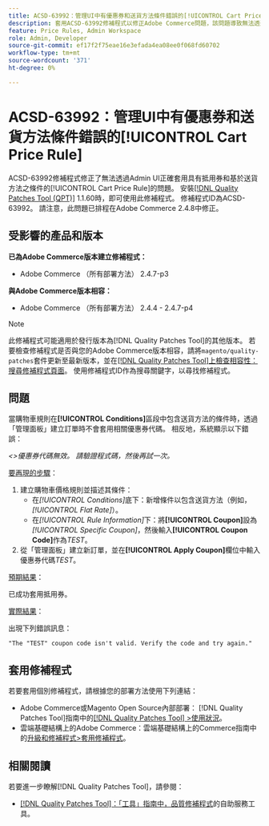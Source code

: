 ```yaml
---
title: ACSD-63992：管理UI中有優惠券和送貨方法條件錯誤的[!UICONTROL Cart Price Rule]
description: 套用ACSD-63992修補程式以修正Adobe Commerce問題，該問題導致無法透過Admin UI正確套用具有優惠券和基於送貨方法的[!UICONTROL Cart Price Rule]條件。
feature: Price Rules, Admin Workspace
role: Admin, Developer
source-git-commit: ef17f2f75eae16e3efada4ea08ee0f068fd60702
workflow-type: tm+mt
source-wordcount: '371'
ht-degree: 0%

---
```



# ACSD-63992：管理UI中有優惠券和送貨方法條件錯誤的[!UICONTROL Cart Price Rule]

ACSD-63992修補程式修正了無法透過Admin UI正確套用具有抵用券和基於送貨方法之條件的[!UICONTROL Cart Price Rule]的問題。 安裝[[!DNL Quality Patches Tool (QPT)]](/help/tools/quality-patches-tool/quality-patches-tool-to-self-serve-quality-patches.md) 1.1.60時，即可使用此修補程式。 修補程式ID為ACSD-63992。 請注意，此問題已排程在Adobe Commerce 2.4.8中修正。

## 受影響的產品和版本

**已為Adobe Commerce版本建立修補程式：**

* Adobe Commerce （所有部署方法） 2.4.7-p3

**與Adobe Commerce版本相容：**

* Adobe Commerce （所有部署方法） 2.4.4 - 2.4.7-p4

>[!NOTE]
>
>此修補程式可能適用於發行版本為[!DNL Quality Patches Tool]的其他版本。 若要檢查修補程式是否與您的Adobe Commerce版本相容，請將`magento/quality-patches`套件更新至最新版本，並在[[!DNL Quality Patches Tool]上檢查相容性：搜尋修補程式頁面](https://experienceleague.adobe.com/tools/commerce-quality-patches/?lang=zh-Hant)。 使用修補程式ID作為搜尋關鍵字，以尋找修補程式。

## 問題

當購物車規則在&#x200B;**[!UICONTROL Conditions]**&#x200B;區段中包含送貨方法的條件時，透過「管理面板」建立訂單時不會套用相關優惠券代碼。 相反地，系統顯示以下錯誤：

_&lt;>優惠券代碼無效。 請驗證程式碼，然後再試一次。_

<u>要再現的步驟</u>：

1. 建立購物車價格規則並描述其條件：
   * 在&#x200B;*[!UICONTROL Conditions]*&#x200B;底下：新增條件以包含送貨方法（例如，*[!UICONTROL Flat Rate]*）。
   * 在&#x200B;*[!UICONTROL Rule Information]*&#x200B;下：將&#x200B;**[!UICONTROL Coupon]**&#x200B;設為&#x200B;*[!UICONTROL Specific Coupon]*，然後輸入&#x200B;**[!UICONTROL Coupon Code]**&#x200B;作為&#x200B;*TEST*。
1. 從「管理面板」建立新訂單，並在&#x200B;**[!UICONTROL Apply Coupon]**&#x200B;欄位中輸入優惠券代碼&#x200B;*TEST*。

<u>預期結果</u>：

已成功套用抵用券。

<u>實際結果</u>：

出現下列錯誤訊息：

```
"The "TEST" coupon code isn't valid. Verify the code and try again."
```

## 套用修補程式

若要套用個別修補程式，請根據您的部署方法使用下列連結：

* Adobe Commerce或Magento Open Source內部部署： [!DNL Quality Patches Tool]指南中的[[!DNL Quality Patches Tool] >使用狀況](/help/tools/quality-patches-tool/usage.md)。
* 雲端基礎結構上的Adobe Commerce：雲端基礎結構上的Commerce指南中的[升級和修補程式>套用修補程式](https://experienceleague.adobe.com/docs/commerce-cloud-service/user-guide/develop/upgrade/apply-patches.html?lang=zh-Hant)。

## 相關閱讀

若要進一步瞭解[!DNL Quality Patches Tool]，請參閱：

* [[!DNL Quality Patches Tool]：「工具」指南中，品質修補程式](/help/tools/quality-patches-tool/quality-patches-tool-to-self-serve-quality-patches.md)的自助服務工具。
